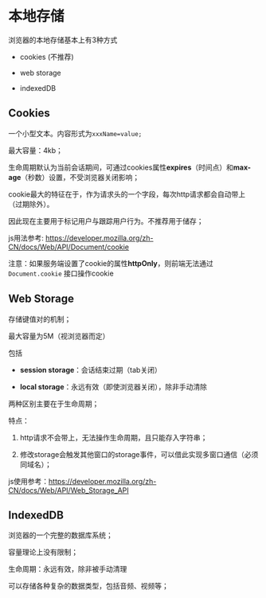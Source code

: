 # 本地存储

浏览器的本地存储基本上有3种方式

- cookies (不推荐)

- web storage

- indexedDB



## Cookies

一个小型文本。内容形式为`xxxName=value;`

最大容量：4kb；

生命周期默认为当前会话期间，可通过cookies属性**expires**（时间点）和**max-age**（秒数）设置，不受浏览器关闭影响；

cookie最大的特征在于，作为请求头的一个字段，每次http请求都会自动带上（过期除外）。

因此现在主要用于标记用户与跟踪用户行为。不推荐用于储存；



js用法参考: https://developer.mozilla.org/zh-CN/docs/Web/API/Document/cookie

注意：如果服务端设置了cookie的属性**httpOnly**，则前端无法通过`Document.cookie` 接口操作cookie



## Web Storage

存储键值对的机制；

最大容量为5M（视浏览器而定）

包括

- **session storage**：会话结束过期（tab关闭）

- **local storage**：永远有效（即使浏览器关闭），除非手动清除

两种区别主要在于生命周期；

特点：

1. http请求不会带上，无法操作生命周期，且只能存入字符串；

2. 修改storage会触发其他窗口的storage事件，可以借此实现多窗口通信（必须同域名）；

js使用参考：https://developer.mozilla.org/zh-CN/docs/Web/API/Web_Storage_API



## IndexedDB

浏览器的一个完整的数据库系统；

容量理论上没有限制；

生命周期：永远有效，除非被手动清理

可以存储各种复杂的数据类型，包括音频、视频等；